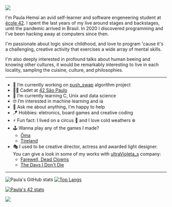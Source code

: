 ![](breathing_tree.gif)

I'm Paula Hemsi an avid self-learner and software engeneering student at [école 42](https://www.42.fr/). I spent the last years of my live around stages and backstages, until the pandemic arrived in Brasil. In 2020 I discovered programming and I've been hacking away at computers since then. 

I'm passionate about logic since childhood, and love to program 'cause it's a challenging, creative activity that exercises a wide array of mental skills. 

I'm also deeply interested in profound talks about human beeing and knowing other cultures, it would be remarkably interesting to live in each locality, sampling the cuisine, culture, and philosophies.

---

*  🔭 I’m currently working on [push_swap](https://phemsi-a.itch.io/push-swap) algorithm project
*  👩‍🚀 Cadet at [42 São Paulo](https://www.42sp.org.br/)
*  🌱 I’m currently learning C, Unix and data science
*  🤓 I’m interested in machine learning and ia
*  💬 Ask me about anything, I'm happy to help
*  🪁 Hobbies: eletronics, board games and creative coding
*  ⚡ Fun fact: I lived on a circus :circus_tent: and I love cold weathers :snowflake:
*  🕹️ Wanna play any of the games I made? 
   *  [Ôma](https://www.youtube.com/watch?v=MDV8i0geiro) 
   *  [Tireland](https://lazybees.itch.io/tiredland)
*  🎭 I used to be creative director, actress and awarded light designer. You can give a look in some of my works with [ultraVioleta_s](https://paulahemsi.github.io/ultraVioleta_s/) company:
   * [Farewell, Dead Clowns](https://www.youtube.com/watch?v=GJ3UkCx8oco)
   * [The Days I Don't Die](https://www.youtube.com/watch?v=2b_2V-H-lT8)

---

 
 ![Paula's GitHub stats](https://github-readme-stats.vercel.app/api?username=paulahemsi&show_icons=true&theme=radical)
 [![Top Langs](https://github-readme-stats.vercel.app/api/top-langs/?username=paulahemsi&layout=compact&theme=radical)](https://github.com/paulahemsi)
 

 [![Paula's 42 stats](https://badge42.herokuapp.com/api/stats/phemsi-a?privacyEmail=true&cursus=42cursus&privacyName=true)](https://github.com/JaeSeoKim/badge42)

<a href="https://hits.seeyoufarm.com"><img src="https://hits.seeyoufarm.com/api/count/incr/badge.svg?url=https%3A%2F%2Fgithub.com%2Fpaulahemsi&count_bg=%23AE0B9F&title_bg=%23333333&icon=&icon_color=%23E7E7E7&title=hits&edge_flat=false"/></a>
